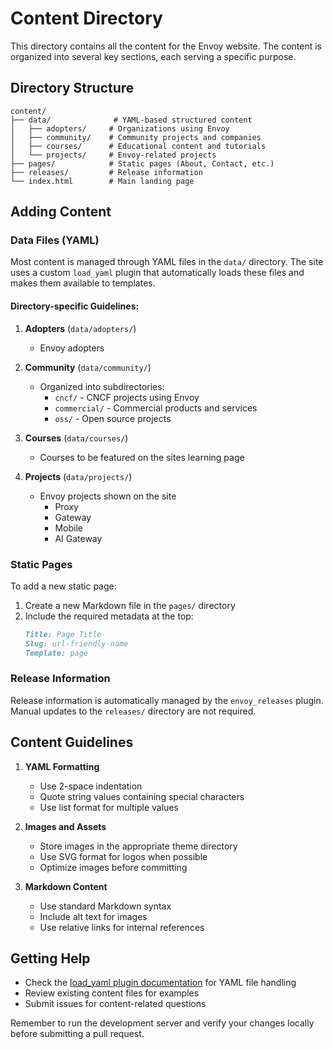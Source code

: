 # Content Directory

This directory contains all the content for the Envoy website. The content is organized into several key sections, each serving a specific purpose.

## Directory Structure

```
content/
├── data/              # YAML-based structured content
│   ├── adopters/     # Organizations using Envoy
│   ├── community/    # Community projects and companies
│   ├── courses/      # Educational content and tutorials
│   └── projects/     # Envoy-related projects
├── pages/            # Static pages (About, Contact, etc.)
├── releases/         # Release information
└── index.html        # Main landing page
```

## Adding Content

### Data Files (YAML)

Most content is managed through YAML files in the `data/` directory. The site uses a custom `load_yaml` plugin that automatically loads these files and makes them available to templates.

#### Directory-specific Guidelines:

1. **Adopters** (`data/adopters/`)
   - Envoy adopters


2. **Community** (`data/community/`)
   - Organized into subdirectories:
     - `cncf/` - CNCF projects using Envoy
     - `commercial/` - Commercial products and services
     - `oss/` - Open source projects


3. **Courses** (`data/courses/`)
   - Courses to be featured on the sites learning page

4. **Projects** (`data/projects/`)
   - Envoy projects shown on the site
     - Proxy
     - Gateway
     - Mobile
     - AI Gateway


### Static Pages

To add a new static page:

1. Create a new Markdown file in the `pages/` directory
2. Include the required metadata at the top:
   ```markdown
   Title: Page Title
   Slug: url-friendly-name
   Template: page
   ```

### Release Information

Release information is automatically managed by the `envoy_releases` plugin. Manual updates to the `releases/` directory are not required.

## Content Guidelines

1. **YAML Formatting**
   - Use 2-space indentation
   - Quote string values containing special characters
   - Use list format for multiple values

2. **Images and Assets**
   - Store images in the appropriate theme directory
   - Use SVG format for logos when possible
   - Optimize images before committing

3. **Markdown Content**
   - Use standard Markdown syntax
   - Include alt text for images
   - Use relative links for internal references


## Getting Help

- Check the [load_yaml plugin documentation](../plugins/load_yaml/README.md) for YAML file handling
- Review existing content files for examples
- Submit issues for content-related questions

Remember to run the development server and verify your changes locally before submitting a pull request.
